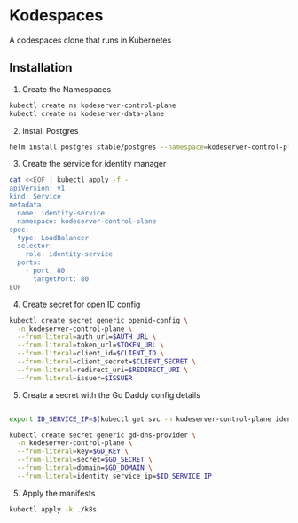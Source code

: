 # Kodespaces

A codespaces clone that runs in Kubernetes

## Installation

1. Create the Namespaces
```bash
kubectl create ns kodeserver-control-plane
kubectl create ns kodeserver-data-plane
```

2. Install Postgres
```bash
helm install postgres stable/postgres --namespace=kodeserver-control-plane
```

3. Create the service for identity manager
```bash
cat <<EOF | kubectl apply -f -
apiVersion: v1
kind: Service
metadata:
  name: identity-service
  namespace: kodeserver-control-plane
spec:
  type: LoadBalancer
  selector:
    role: identity-service
  ports:
    - port: 80
      targetPort: 80
EOF
```

4. Create secret for open ID config
```bash
kubectl create secret generic openid-config \
  -n kodeserver-control-plane \
  --from-literal=auth_url=$AUTH_URL \
  --from-literal=token_url=$TOKEN_URL \
  --from-literal=client_id=$CLIENT_ID \
  --from-literal=client_secret=$CLIENT_SECRET \
  --from-literal=redirect_uri=$REDIRECT_URI \
  --from-literal=issuer=$ISSUER
```

5. Create a secret with the Go Daddy config details

```bash

export ID_SERVICE_IP=$(kubectl get svc -n kodeserver-control-plane identity-service --output jsonpath='{.status.loadBalancer.ingress[0].ip}')

kubectl create secret generic gd-dns-provider \
  -n kodeserver-control-plane \
  --from-literal=key=$GD_KEY \
  --from-literal=secret=$GD_SECRET \
  --from-literal=domain=$GD_DOMAIN \
  --from-literal=identity_service_ip=$ID_SERVICE_IP
```

5. Apply the manifests
```bash
kubectl apply -k ./k8s
```

